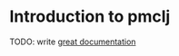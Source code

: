 # Introduction to pmclj

TODO: write [great documentation](http://jacobian.org/writing/what-to-write/)
